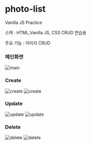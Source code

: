 # photo-list

Vanilla JS Practice

스택 : HTML,Vanilla JS, CSS  CRUD 연습용

주요 기능 : 이미지 CRUD

### 메인화면

![main](https://user-images.githubusercontent.com/75817235/108334646-810e2680-7215-11eb-8397-446e01303424.PNG)

### Create

![create](https://user-images.githubusercontent.com/75817235/108334665-84091700-7215-11eb-8baa-ec2065be7cc3.PNG)
![create](https://user-images.githubusercontent.com/75817235/108334652-81a6bd00-7215-11eb-8f42-bd06e2856723.PNG)

### Update

![update](https://user-images.githubusercontent.com/75817235/108334669-84a1ad80-7215-11eb-8ce6-f20f4cd8aca9.PNG)
![update](https://user-images.githubusercontent.com/75817235/108334657-82d7ea00-7215-11eb-9386-a5f49f756aec.PNG)

### Delete

![delete](https://user-images.githubusercontent.com/75817235/108334672-84a1ad80-7215-11eb-898c-c801918c3a09.PNG)
![delete](https://user-images.githubusercontent.com/75817235/108334658-83708080-7215-11eb-96df-d4d1957386c4.PNG)
